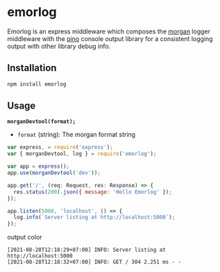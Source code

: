 # emorlog

Emorlog is an express middleware which composes the [morgan](https://www.npmjs.com/package/morgan) logger middleware with the [pino](https://www.npmjs.com/package/pino) console output library for a consistent logging output with other library debug info.

## Installation

```bash
npm install emorlog
```

## Usage

**`morganDevtool(format);`**

- `format` (string): The morgan format string

```js
var express, = require('express');
var { morganDevtool, log } = require('emorlog');

var app = express();
app.use(morganDevtool('dev'));

app.get('/', (req: Request, res: Response) => {
  res.status(200).json({ message: 'Hello Emorlog' });
});

app.listen(5000, 'localhost', () => {
  log.info(`Server listing at http://localhost:5000`);
});
```

output color

```log
[2021-08-28T12:18:29+07:00] INFO: Server listing at http://localhost:5000
[2021-08-28T12:18:32+07:00] INFO: GET / 304 2.251 ms - -
```
